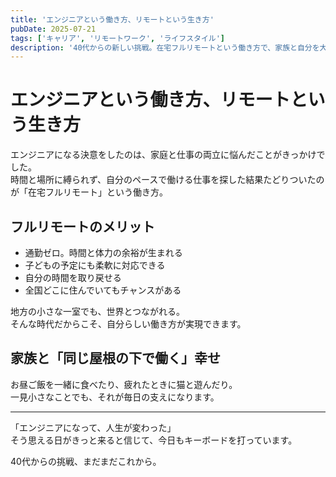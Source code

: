 ```yaml
---
title: 'エンジニアという働き方、リモートという生き方'
pubDate: 2025-07-21
tags: ['キャリア', 'リモートワーク', 'ライフスタイル']
description: '40代からの新しい挑戦。在宅フルリモートという働き方で、家族と自分を大切にする生き方を見つけた。'
---
```


# エンジニアという働き方、リモートという生き方

エンジニアになる決意をしたのは、家庭と仕事の両立に悩んだことがきっかけでした。  
時間と場所に縛られず、自分のペースで働ける仕事を探した結果たどりついたのが「在宅フルリモート」という働き方。

## フルリモートのメリット

- 通勤ゼロ。時間と体力の余裕が生まれる  
- 子どもの予定にも柔軟に対応できる  
- 自分の時間を取り戻せる  
- 全国どこに住んでいてもチャンスがある  

地方の小さな一室でも、世界とつながれる。  
そんな時代だからこそ、自分らしい働き方が実現できます。

## 家族と「同じ屋根の下で働く」幸せ

お昼ご飯を一緒に食べたり、疲れたときに猫と遊んだり。  
一見小さなことでも、それが毎日の支えになります。

---

「エンジニアになって、人生が変わった」  
そう思える日がきっと来ると信じて、今日もキーボードを打っています。  

40代からの挑戦、まだまだこれから。
